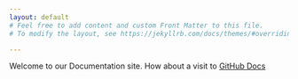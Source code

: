 ```yaml
---
layout: default
# Feel free to add content and custom Front Matter to this file.
# To modify the layout, see https://jekyllrb.com/docs/themes/#overriding-theme-defaults

---
```

Welcome to our Documentation site. How about a visit to [GitHub Docs](https://help.github.com/articles/set-up-git/)
